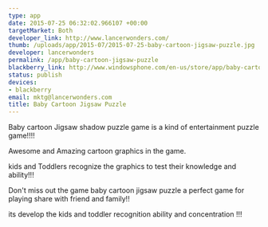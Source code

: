 ```yaml
--- 
type: app
date: 2015-07-25 06:32:02.966107 +00:00
targetMarket: Both
developer_link: http://www.lancerwonders.com/
thumb: /uploads/app/2015-07/2015-07-25-baby-cartoon-jigsaw-puzzle.jpg
developer: lancerwonders
permalink: /app/baby-cartoon-jigsaw-puzzle
blackberry_link: http://www.windowsphone.com/en-us/store/app/baby-cartoon-jigsaw-puzzle/657bd286-3e1b-4ac7-af97-39c249328c36
status: publish
devices: 
- blackberry
email: mktg@lancerwonders.com
title: Baby Cartoon Jigsaw Puzzle
---
```


Baby cartoon Jigsaw shadow puzzle game is a kind of entertainment puzzle game!!!!

Awesome and Amazing cartoon graphics in the game.

kids and Toddlers recognize the graphics to test their knowledge and ability!!!

Don't miss out  the game baby cartoon jigsaw puzzle a perfect game for playing share with friend and family!!

its develop the kids and toddler recognition ability and concentration !!!
